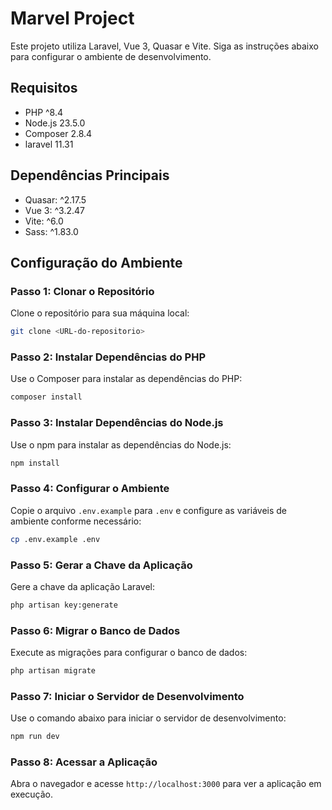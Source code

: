 # Marvel Project

Este projeto utiliza Laravel, Vue 3, Quasar e Vite. Siga as instruções abaixo para configurar o ambiente de desenvolvimento.

## Requisitos

- PHP ^8.4
- Node.js 23.5.0
- Composer 2.8.4
- laravel 11.31

## Dependências Principais
 
- Quasar: ^2.17.5
- Vue 3: ^3.2.47
- Vite: ^6.0
- Sass: ^1.83.0

## Configuração do Ambiente

### Passo 1: Clonar o Repositório

Clone o repositório para sua máquina local:

```sh
git clone <URL-do-repositorio>
```

### Passo 2: Instalar Dependências do PHP

Use o Composer para instalar as dependências do PHP:

```sh
composer install
```

### Passo 3: Instalar Dependências do Node.js

Use o npm para instalar as dependências do Node.js:

```sh
npm install
```

### Passo 4: Configurar o Ambiente

Copie o arquivo `.env.example` para `.env` e configure as variáveis de ambiente conforme necessário:

```sh
cp .env.example .env
```

### Passo 5: Gerar a Chave da Aplicação

Gere a chave da aplicação Laravel:

```sh
php artisan key:generate
```

### Passo 6: Migrar o Banco de Dados

Execute as migrações para configurar o banco de dados:

```sh
php artisan migrate
```

### Passo 7: Iniciar o Servidor de Desenvolvimento

Use o comando abaixo para iniciar o servidor de desenvolvimento:

```sh
npm run dev
```

### Passo 8: Acessar a Aplicação

Abra o navegador e acesse `http://localhost:3000` para ver a aplicação em execução.